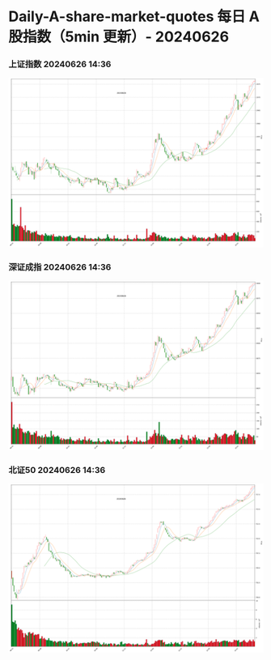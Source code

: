 
# Daily-A-share-market-quotes 每日 A 股指数（5min 更新）- 20240626

### 上证指数 20240626 14:36
![](./fig/2024/6/20240626-sh000001.png)

### 深证成指 20240626 14:36
![](./fig/2024/6/20240626-sz399001.png)

### 北证50 20240626 14:36
![](./fig/2024/6/20240626-bj899050.png)
